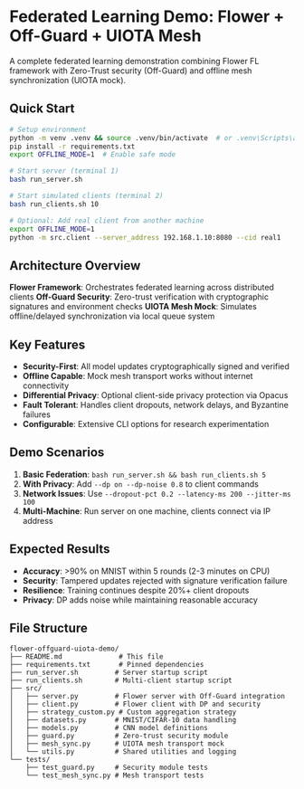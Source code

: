 # Federated Learning Demo: Flower + Off-Guard + UIOTA Mesh

A complete federated learning demonstration combining Flower FL framework with Zero-Trust security (Off-Guard) and offline mesh synchronization (UIOTA mock).

## Quick Start

```bash
# Setup environment
python -m venv .venv && source .venv/bin/activate  # or .venv\Scripts\activate on Windows
pip install -r requirements.txt
export OFFLINE_MODE=1  # Enable safe mode

# Start server (terminal 1)
bash run_server.sh

# Start simulated clients (terminal 2)
bash run_clients.sh 10

# Optional: Add real client from another machine
export OFFLINE_MODE=1
python -m src.client --server_address 192.168.1.10:8080 --cid real1
```

## Architecture Overview

**Flower Framework**: Orchestrates federated learning across distributed clients
**Off-Guard Security**: Zero-trust verification with cryptographic signatures and environment checks
**UIOTA Mesh Mock**: Simulates offline/delayed synchronization via local queue system

## Key Features

- **Security-First**: All model updates cryptographically signed and verified
- **Offline Capable**: Mock mesh transport works without internet connectivity
- **Differential Privacy**: Optional client-side privacy protection via Opacus
- **Fault Tolerant**: Handles client dropouts, network delays, and Byzantine failures
- **Configurable**: Extensive CLI options for research experimentation

## Demo Scenarios

1. **Basic Federation**: `bash run_server.sh && bash run_clients.sh 5`
2. **With Privacy**: Add `--dp on --dp-noise 0.8` to client commands
3. **Network Issues**: Use `--dropout-pct 0.2 --latency-ms 200 --jitter-ms 100`
4. **Multi-Machine**: Run server on one machine, clients connect via IP address

## Expected Results

- **Accuracy**: >90% on MNIST within 5 rounds (2-3 minutes on CPU)
- **Security**: Tampered updates rejected with signature verification failure
- **Resilience**: Training continues despite 20%+ client dropouts
- **Privacy**: DP adds noise while maintaining reasonable accuracy

## File Structure

```
flower-offguard-uiota-demo/
├── README.md              # This file
├── requirements.txt       # Pinned dependencies
├── run_server.sh         # Server startup script
├── run_clients.sh        # Multi-client startup script
├── src/
│   ├── server.py         # Flower server with Off-Guard integration
│   ├── client.py         # Flower client with DP and security
│   ├── strategy_custom.py # Custom aggregation strategy
│   ├── datasets.py       # MNIST/CIFAR-10 data handling
│   ├── models.py         # CNN model definitions
│   ├── guard.py          # Zero-trust security module
│   ├── mesh_sync.py      # UIOTA mesh transport mock
│   └── utils.py          # Shared utilities and logging
└── tests/
    ├── test_guard.py     # Security module tests
    └── test_mesh_sync.py # Mesh transport tests
```